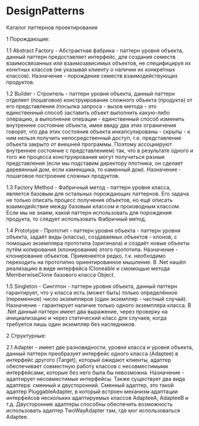 # DesignPatterns

Каталог паттернов проектирования

1 Порождающие:

1.1 Abstract Factory - Абстрактная фабрика - паттерн уровня объекта, данный паттерн предоставляет интерфейс, для создания семеств взаимосвязанных или взаимозависимых объектов, не специфицируя их конктных классов (не указывая клиенту о наличии их конкретных классов). Назначение - порождение семеств взаимодействующих продуктов.

1.2 Builder - Строитель - паттерн уровня объекта, данный паттерн отделяет (пошаговое) конструирование сложного объекта (продукта) от его представления (посылка запроса - вызов метода - это единственный способ заставить объект выполнить какую-либо операцию, а выполнение операции - единственный способ изменить внутреннее состояние объекта, имея ввиду два этих ограничения говорят, что два этих состояния объекта инкапсулированы - скрыты - к ним нельзя получить непосредственный доступ, т.е. представление объекта закрыто от внешней программы. Поэтому ассоциируют внутреннее состояние с представлением) так, что в результате одного и того же процесса конструирования могут получиться разные представления (если мы подставим директору плотника, он сделает деревянный дом, если каменщика, то каменный дом). Назначение - пошаговое построение сложных продуктов.

1.3 Factory Method - Фабричный метод - паттерн уровня класса, является базовым для остальных порождающих паттернов. Его задача не только описать процесс получения объектов, но ещё описать взаимодействие между базовым классом и производным классом. Если мы не знаем, какой паттерн использовать для порождения продукта, то следует использовать Фабричный метод.

1.4 Prototype - Прототип - паттерн уровня объекта - паттерн уровня объекта, задаёт виды (классы), создаваемых объектов - клонов, с помощью экземпляра прототипа (оригинала) и создаёт новые объекты путём копирования (клонирования) этого прототипа. Назначение - клонирование объектов. Применяется редко, т.к. необходимо переходить на прототипно ориентированное мышление. В .Net нашёл реализацию в виде интерфейса ICloneable и смомощью метода MemberwiseClone базового класса Object.

1.5 Singleton - Синглтон - паттерн уровня объекта, данный паттерн гарантирует, что у класса есть (может быть) только определённое (переменное) число экземпляров (один экземпляр - частный случай). Назначение - гарантирует наличие только одного экземпляра класса. В .Net данный паттерн имеет два выражение, через проверку на инициализацию и через статический класс для случаев, когда требуется лишь один экземпляр без наследников.

2 Структурные:

2.1 Adapter - имеет две разновидности, уровня класса и уровня объекта, данный паттерн преобразует интерфейс одного класса (Adaptee) в интерфейс другого (Target), который ожидают клиенты, адаптер обеспечивает совместную работу классов с несовместимыми интерфейсами, которые без него была бы невозможна. Назначение - адаптирует несовместимые интерфейсы. Также существует два вида адаптера: сменный и двусторонний. Сменный адаптер, это такой адаптер PluggableAdapter, в который встроен механизм адаптации интерфейсов нескольких адаптируемых классов AdapteeA, AdapteeB и т.д. Двусторонние адаптеры способны обеспечить возможность использовать адаптер TwoWayAdapter там, где мог использоваться Adaptee.

